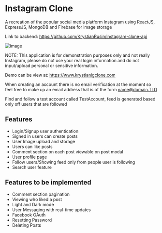# Instagram Clone

A recreation of the popular social media platform Instagram using ReactJS, ExpressJS, MongoDB and Firebase for image storage

Link to backend: https://github.com/KrystianRusin/instagram-clone-api

![image](https://github.com/KrystianRusin/instagram-clone/assets/36743674/890a1efb-0f99-45cb-bfb5-181aa3a70894)

NOTE: This application is for demonstration purposes only and not really Instagram, please do not use your real login information and do not input/upload personal or sensitive information.

Demo can be view at: https://www.krystianigclone.com

When creating an account there is no email verification at the moment so feel free to make up an email address that is of the form name@domain.TLD

Find and follow a test account called TestAccount, feed is generated based only off users that are followed

## Features

- Login/Signup user authentication
- Signed in users can create posts
- User Image upload and storage
- Users can like posts
- Comment section on each post viewable on post modal
- User profile page
- Follow users/Showing feed only from people user is following
- Search user feature

## Features to be implemented

- Comment section pagination
- Viewing who liked a post
- Light and Dark mode
- User Messaging with real-time updates
- Facebook OAuth
- Resetting Password
- Deleting Posts
